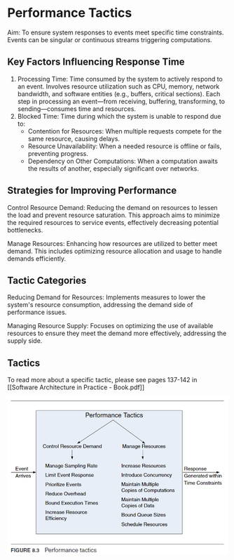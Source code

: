 # Performance Tactics
Aim: To ensure system responses to events meet specific time constraints.
Events can be singular or continuous streams triggering computations.

## Key Factors Influencing Response Time
1. Processing Time: Time consumed by the system to actively respond to an event. Involves resource utilization such as CPU, memory, network bandwidth, and software entities (e.g., buffers, critical sections). Each step in processing an event—from receiving, buffering, transforming, to sending—consumes time and resources.
2. Blocked Time: Time during which the system is unable to respond due to:
   - Contention for Resources: When multiple requests compete for the same resource, causing delays.
   - Resource Unavailability: When a needed resource is offline or fails, preventing progress.
   - Dependency on Other Computations: When a computation awaits the results of another, especially significant over networks.

## Strategies for Improving Performance
Control Resource Demand: Reducing the demand on resources to lessen the load and prevent resource saturation. This approach aims to minimize the required resources to service events, effectively decreasing potential bottlenecks.

Manage Resources: Enhancing how resources are utilized to better meet demand. This includes optimizing resource allocation and usage to handle demands efficiently.

## Tactic Categories
Reducing Demand for Resources: Implements measures to lower the system's resource consumption, addressing the demand side of performance issues.

Managing Resource Supply: Focuses on optimizing the use of available resources to ensure they meet the demand more effectively, addressing the supply side.

## Tactics
To read more about a specific tactic, please see pages 137-142 in [[Software Architecture in Practice - Book.pdf]]

![alt text](performance-tactics.png)
